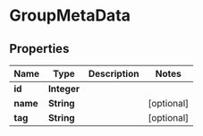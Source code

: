 

# GroupMetaData


## Properties

| Name | Type | Description | Notes |
|------------ | ------------- | ------------- | -------------|
|**id** | **Integer** |  |  |
|**name** | **String** |  |  [optional] |
|**tag** | **String** |  |  [optional] |



